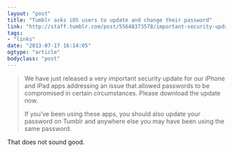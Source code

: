 ```yaml
---
layout: "post"
title: "Tumblr asks iOS users to update and change their password"
link: "http://staff.tumblr.com/post/55648373578/important-security-update-for-iphone-ipad-users?utm_source=loopinsight.com&utm_medium=referral&utm_campaign=Feed"
tags: 
- "links"
date: "2013-07-17 16:14:05"
ogtype: "article"
bodyclass: "post"
---
```


> We have just released a very important security update for our iPhone and iPad apps addressing an issue that allowed passwords to be compromised in certain circumstances. Please download the update now.
> 
> If you’ve been using these apps, you should also update your password on Tumblr and anywhere else you may have been using the same password.

That does not sound good.